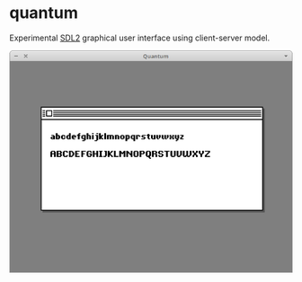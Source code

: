 # quantum

Experimental [SDL2](https://www.libsdl.org) graphical user interface using client-server model.

![Screenshot](screenshot.png?raw=true)
